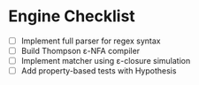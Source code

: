 # Engine Checklist

- [ ] Implement full parser for regex syntax
- [ ] Build Thompson ε-NFA compiler
- [ ] Implement matcher using ε-closure simulation
- [ ] Add property-based tests with Hypothesis
